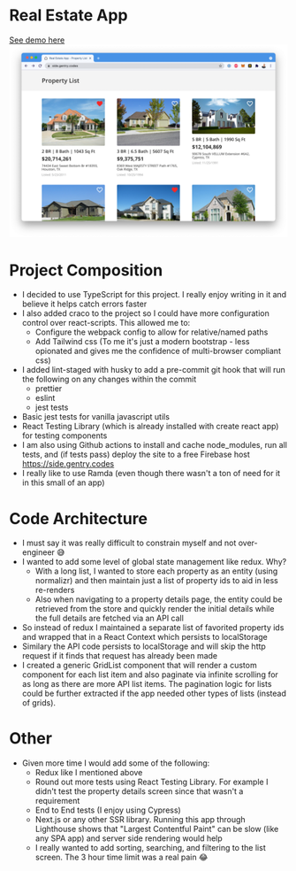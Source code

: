 # Real Estate App

[See demo here](https://side.gentry.codes)
![ui](./demo.png)

# Project Composition

- I decided to use TypeScript for this project. I really enjoy writing in it and
  believe it helps catch errors faster
- I also added craco to the project so I could have more configuration control
  over react-scripts. This allowed me to:
  - Configure the webpack config to allow for relative/named paths
  - Add Tailwind css (To me it's just a modern bootstrap - less opionated and
    gives me the confidence of multi-browser compliant css)
- I added lint-staged with husky to add a pre-commit git hook that will run the
  following on any changes within the commit
  - prettier
  - eslint
  - jest tests
- Basic jest tests for vanilla javascript utils
- React Testing Library (which is already installed with create react app) for
  testing components
- I am also using Github actions to install and cache node_modules, run all
  tests, and (if tests pass) deploy the site to a free Firebase host
  https://side.gentry.codes
- I really like to use Ramda (even though there wasn't a ton of need for it in
  this small of an app)

# Code Architecture

- I must say it was really difficult to constrain myself and not over-engineer 😅
- I wanted to add some level of global state management like redux. Why?
  - With a long list, I wanted to store each property as an entity (using
    normalizr) and then maintain just a list of property ids to aid in less
    re-renders
  - Also when navigating to a property details page, the entity could be
    retrieved from the store and quickly render the initial details while the full
    details are fetched via an API call
- So instead of redux I maintained a separate list of favorited property ids
  and wrapped that in a React Context which persists to localStorage
- Similary the API code persists to localStorage and will skip the http request
  if it finds that request has already been made
- I created a generic GridList component that will render a custom component for
  each list item and also paginate via infinite scrolling for as long as there
  are more API list items. The pagination logic for lists could be further
  extracted if the app needed other types of lists (instead of grids).

# Other

- Given more time I would add some of the following:
  - Redux like I mentioned above
  - Round out more tests using React Testing Library. For example I didn't test
    the property details screen since that wasn't a requirement
  - End to End tests (I enjoy using Cypress)
  - Next.js or any other SSR library. Running this app through Lighthouse shows
    that "Largest Contentful Paint" can be slow (like any SPA app) and server
    side rendering would help
  - I really wanted to add sorting, searching, and filtering to the list screen.
    The 3 hour time limit was a real pain 😂
